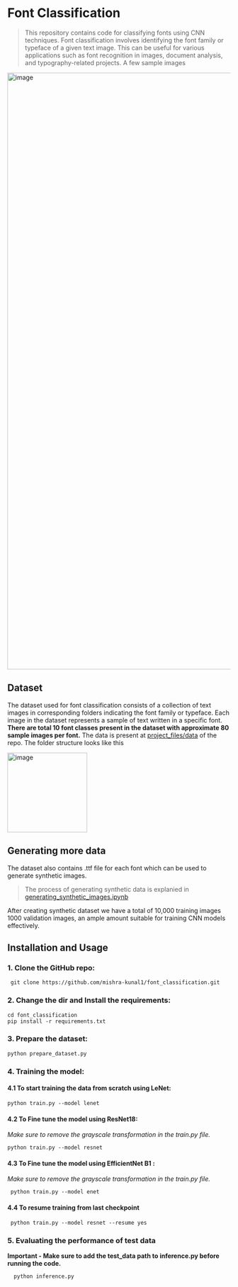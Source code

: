 # Font Classification

> This repository contains code for classifying fonts using CNN techniques. Font classification involves identifying the font family or typeface of a given text image. This can be useful for various applications such as font recognition in images, document analysis, and typography-related projects. A few sample images

<img width="1348" alt="image" src="https://github.com/mishra-kunal1/font_classification/assets/99056351/a06dc514-988d-4c86-803b-da8ab9739c00">

## Dataset
The dataset used for font classification consists of a collection of text images in corresponding folders indicating the font family or typeface. Each image in the dataset represents a sample of text written in a specific font.<br>
**There are total 10 font classes present in the dataset with approximate 80 sample images per font.**
The data is present at [project_files/data](https://github.com/mishra-kunal1/font_classification/tree/main/project_files/data) of the repo.
The folder structure looks like this 

<div align="left">
  <img width="180" alt="image" src="https://github.com/mishra-kunal1/font_classification/assets/99056351/cd7f7555-1726-4a78-aa7d-6b0837a77421">
</div>


## Generating more data

The dataset also contains .ttf file for each font which can be used to generate synthetic images.<br>

> The process of generating synthetic data is explanied in [generating_synthetic_images.ipynb](https://github.com/mishra-kunal1/font_classification/blob/main/notebooks/generating_syntetic_images.ipynb)

After creating synthetic dataset we have a total of 10,000 training images 1000 validation images, an ample amount suitable for training CNN models effectively.

## Installation and Usage

### 1. Clone the GitHub repo:<br />
   ```
    git clone https://github.com/mishra-kunal1/font_classification.git
   ```
   
### 2. Change the dir and Install the requirements:<br />
   ```
   cd font_classification
   pip install -r requirements.txt
   ```

### 3. Prepare the dataset: <br />
   ```
   python prepare_dataset.py
   ```

### 4. Training the model: <br />
   #### 4.1 To start training the data from scratch using LeNet:<br />
   ```
   python train.py --model lenet
   ```

   #### 4.2 To Fine tune the model using ResNet18:<br />
   *Make sure to remove the grayscale transformation in the train.py file.*<br />
   ```
   python train.py --model resnet
   ```
   
   #### 4.3 To Fine tune the model using EfficientNet B1 :<br />
  *Make sure to remove the grayscale transformation in the train.py file.* <br />
  ```
   python train.py --model enet
   ```

   #### 4.4 To resume training from last checkpoint <br />
  ```
   python train.py --model resnet --resume yes
   ```

### 5. Evaluating the performance of test data <br />
  **Important  - Make sure to add the test_data path to inference.py before running the code.** <br />

  ```
    python inference.py
  ```
    








